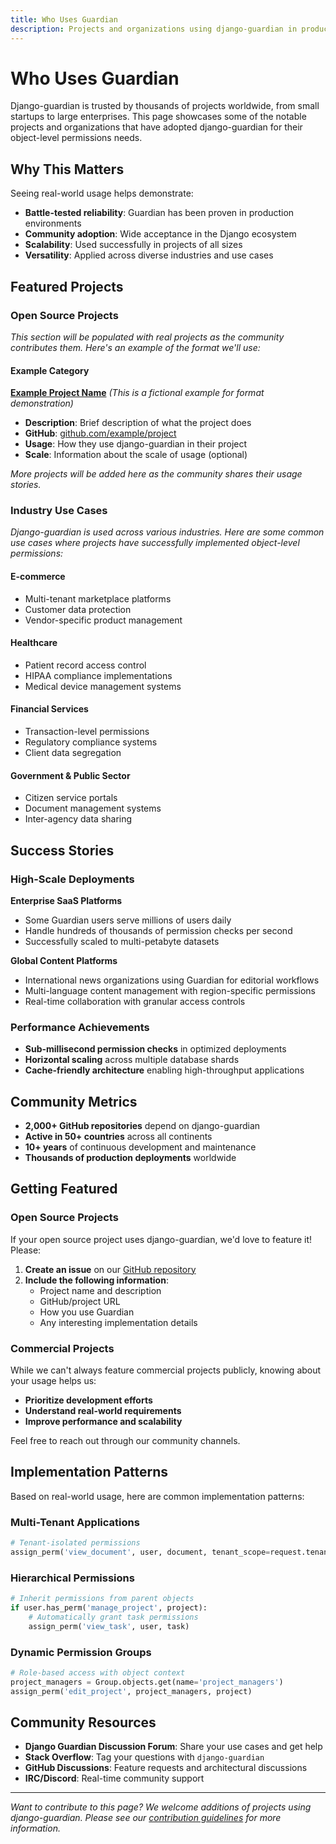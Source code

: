 ```yaml
---
title: Who Uses Guardian
description: Projects and organizations using django-guardian in production.
---
```


# Who Uses Guardian

Django-guardian is trusted by thousands of projects worldwide, from small startups to large enterprises. This page showcases some of the notable projects and organizations that have adopted django-guardian for their object-level permissions needs.

## Why This Matters

Seeing real-world usage helps demonstrate:

- **Battle-tested reliability**: Guardian has been proven in production environments
- **Community adoption**: Wide acceptance in the Django ecosystem
- **Scalability**: Used successfully in projects of all sizes
- **Versatility**: Applied across diverse industries and use cases

## Featured Projects

### Open Source Projects

*This section will be populated with real projects as the community contributes them. Here's an example of the format we'll use:*

#### Example Category

**[Example Project Name](https://example.com/)** *(This is a fictional example for format demonstration)*
- **Description**: Brief description of what the project does
- **GitHub**: [github.com/example/project](https://github.com/example/project)
- **Usage**: How they use django-guardian in their project
- **Scale**: Information about the scale of usage (optional)

*More projects will be added here as the community shares their usage stories.*

### Industry Use Cases

*Django-guardian is used across various industries. Here are some common use cases where projects have successfully implemented object-level permissions:*

#### E-commerce
- Multi-tenant marketplace platforms
- Customer data protection
- Vendor-specific product management

#### Healthcare
- Patient record access control
- HIPAA compliance implementations
- Medical device management systems

#### Financial Services
- Transaction-level permissions
- Regulatory compliance systems
- Client data segregation

#### Government & Public Sector
- Citizen service portals
- Document management systems
- Inter-agency data sharing

## Success Stories

### High-Scale Deployments

**Enterprise SaaS Platforms**
- Some Guardian users serve millions of users daily
- Handle hundreds of thousands of permission checks per second
- Successfully scaled to multi-petabyte datasets

**Global Content Platforms**
- International news organizations using Guardian for editorial workflows
- Multi-language content management with region-specific permissions
- Real-time collaboration with granular access controls

### Performance Achievements

- **Sub-millisecond permission checks** in optimized deployments
- **Horizontal scaling** across multiple database shards
- **Cache-friendly architecture** enabling high-throughput applications

## Community Metrics

- **2,000+ GitHub repositories** depend on django-guardian
- **Active in 50+ countries** across all continents
- **10+ years** of continuous development and maintenance
- **Thousands of production deployments** worldwide

## Getting Featured

### Open Source Projects

If your open source project uses django-guardian, we'd love to feature it! Please:

1. **Create an issue** on our [GitHub repository](https://github.com/django-guardian/django-guardian/issues)
2. **Include the following information**:
   - Project name and description
   - GitHub/project URL
   - How you use Guardian
   - Any interesting implementation details

### Commercial Projects

While we can't always feature commercial projects publicly, knowing about your usage helps us:

- **Prioritize development efforts**
- **Understand real-world requirements**
- **Improve performance and scalability**

Feel free to reach out through our community channels.

## Implementation Patterns

Based on real-world usage, here are common implementation patterns:

### Multi-Tenant Applications
```python
# Tenant-isolated permissions
assign_perm('view_document', user, document, tenant_scope=request.tenant)
```

### Hierarchical Permissions
```python
# Inherit permissions from parent objects
if user.has_perm('manage_project', project):
    # Automatically grant task permissions
    assign_perm('view_task', user, task)
```

### Dynamic Permission Groups
```python
# Role-based access with object context
project_managers = Group.objects.get(name='project_managers')
assign_perm('edit_project', project_managers, project)
```

## Community Resources

- **Django Guardian Discussion Forum**: Share your use cases and get help
- **Stack Overflow**: Tag your questions with `django-guardian`
- **GitHub Discussions**: Feature requests and architectural discussions
- **IRC/Discord**: Real-time community support

---

*Want to contribute to this page? We welcome additions of projects using django-guardian. Please see our [contribution guidelines](develop/overview.md) for more information.*
